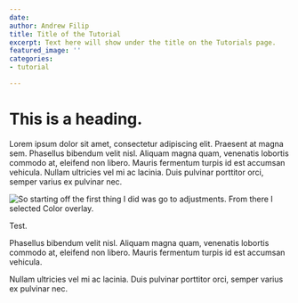 ```yaml
---
date: 
author: Andrew Filip
title: Title of the Tutorial
excerpt: Text here will show under the title on the Tutorials page.
featured_image: ''
categories:
- tutorial

---
```

# This is a heading.

Lorem ipsum dolor sit amet, consectetur adipiscing elit. Praesent at magna sem. Phasellus bibendum velit nisl. Aliquam magna quam, venenatis lobortis commodo at, eleifend non libero. Mauris fermentum turpis id est accumsan vehicula. Nullam ultricies vel mi ac lacinia. Duis pulvinar porttitor orci, semper varius ex pulvinar nec.

![](https://afterlight.s3.us-west-1.amazonaws.com/61065EC5-57DF-48C5-A47B-FC8ACC92A998_1_105_c.jpeg "So starting off the first thing I did was go to adjustments. From there I selected Color overlay.")

Test.

Phasellus bibendum velit nisl. Aliquam magna quam, venenatis lobortis commodo at, eleifend non libero. Mauris fermentum turpis id est accumsan vehicula.

Nullam ultricies vel mi ac lacinia. Duis pulvinar porttitor orci, semper varius ex pulvinar nec.